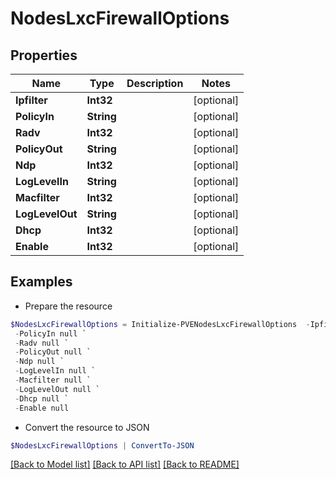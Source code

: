 # NodesLxcFirewallOptions
## Properties

Name | Type | Description | Notes
------------ | ------------- | ------------- | -------------
**Ipfilter** | **Int32** |  | [optional] 
**PolicyIn** | **String** |  | [optional] 
**Radv** | **Int32** |  | [optional] 
**PolicyOut** | **String** |  | [optional] 
**Ndp** | **Int32** |  | [optional] 
**LogLevelIn** | **String** |  | [optional] 
**Macfilter** | **Int32** |  | [optional] 
**LogLevelOut** | **String** |  | [optional] 
**Dhcp** | **Int32** |  | [optional] 
**Enable** | **Int32** |  | [optional] 

## Examples

- Prepare the resource
```powershell
$NodesLxcFirewallOptions = Initialize-PVENodesLxcFirewallOptions  -Ipfilter null `
 -PolicyIn null `
 -Radv null `
 -PolicyOut null `
 -Ndp null `
 -LogLevelIn null `
 -Macfilter null `
 -LogLevelOut null `
 -Dhcp null `
 -Enable null
```

- Convert the resource to JSON
```powershell
$NodesLxcFirewallOptions | ConvertTo-JSON
```

[[Back to Model list]](../README.md#documentation-for-models) [[Back to API list]](../README.md#documentation-for-api-endpoints) [[Back to README]](../README.md)

